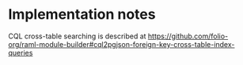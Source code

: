 # Implementation notes

CQL cross-table searching is described at
https://github.com/folio-org/raml-module-builder#cql2pgjson-foreign-key-cross-table-index-queries

